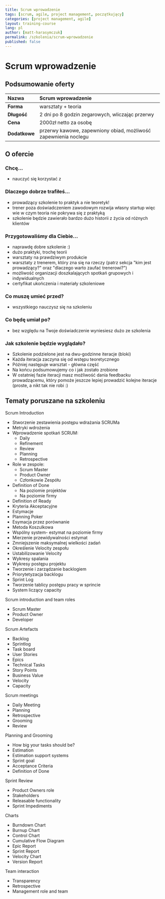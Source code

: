 ```yaml
---
title: Scrum wprowadzenie
tags: [scrum, agile, project management, początkujący]
categories: [project management, agile]
layout: training-course
lang: pl
author: [matt-harasymczuk]
permalink: /szkolenia/scrum-wprowadzenie
published: false
---
```


# Scrum wprowadzenie

## Podsumowanie oferty

| Nazwa         | Scrum wprowadzenie                                              |
|:--------------|:----------------------------------------------------------------|
| **Forma**     | warsztaty + teoria                                              |
| **Długość**   | 2 dni po 8 godzin zegarowych, wliczając przerwy                 |
| **Cena**      | 2000zł netto za osobę                                           |
| **Dodatkowe** | przerwy kawowe, zapewniony obiad, możliwość zapewnienia noclegu |

## O ofercie

### Chcę...
- nauczyć się korzystać z

### Dlaczego dobrze trafiłeś...
- prowadzący szkolenie to praktyk a nie teoretyk!
- trener poza doświadczeniem zawodowym rozwija własny startup więc wie w czym teoria nie pokrywa się z praktyką
- szkolenie będzie zawierało bardzo dużo historii z życia od różnych klientów

### Przygotowaliśmy dla Ciebie...
- naprawdę dobre szkolenie :)
- dużo praktyki, trochę teorii
- warsztaty na prawdziwym produkcie
- warsztaty z trenerem, który zna się na rzeczy (patrz sekcja "kim jest prowadzący?" oraz "dlaczego warto zaufać trenerowi?")
- możliwość organizacji doszkalających spotkań grupowych i indywidualnych
- certyfikat ukończenia i materiały szkoleniowe

### Co muszę umieć przed?
- wszystkiego nauczysz się na szkoleniu

### Co będę umiał po?
- bez względu na Twoje doświadczenie wyniesiesz dużo ze szkolenia

### Jak szkolenie będzie wyglądało?
- Szkolenie podzielone jest na dwu-godzinne iteracje (bloki)
- Każda iteracja zaczyna się od wstępu teoretycznego
- Później następuje warsztat - główna część
- Na końcu podsumowujemy co i jak zostało zrobione
- W ostatniej fazie iteracji masz możliwość dania feedbacku prowadzącemu, który pomoże jeszcze lepiej prowadzić kolejne iteracje (proste, a nikt tak nie robi :)

## Tematy poruszane na szkoleniu

Scrum Introduction

- Stworzenie zestawienia postępu wdrażania SCRUMa
- Metryki wdrożenia
- Wprowadzenie spotkań SCRUM:
    - Daily
    - Refinement
    - Review
    - Planning
    - Retrospective
- Role w zespole:
    - Scrum Master
    - Product Owner
    - Członkowie Zespółu
- Definition of Done
    - Na poziomie projektów
    - Na poziomie firmy
- Definition of Ready
- Kryteria Akceptacyjne
- Estymacje
- Planning Poker
- Esymacja przez porównanie
- Metoda Koszulkowa
- Wspólny system- estymat na poziomie firmy
- Mierzenie przewidywalności estymat
- Zmniejszenie maksymalnej wielkości zadań
- Określenie Velocity zespołu
- Ustabilizowanie Velocity
- Wykresy spalania
- Wykresy postępu projektu
- Tworzenie i zarządzanie backlogiem
- Priorytetyzacja backlogu
- Sprint Log
- Tworzenie tablicy postępu pracy w sprincie
- System liczący capacity


Scrum introduction and team roles
- Scrum Master
- Product Owner
- Developer

Scrum Artefacts
- Backlog
- Sprintlog
- Task board
- User Stories
- Epics
- Technical Tasks
- Story Points
- Business Value
- Velocity
- Capacity

Scrum meetings
- Daily Meeting
- Planning
- Retrospective
- Grooming
- Review

Planning and Grooming
- How big your tasks should be?
- Estimation
- Estimation support systems
- Sprint goal
- Acceptance Criteria
- Definition of Done

Sprint Review
- Product Owners role
- Stakeholders
- Releasable functionality
- Sprint Impediments

Charts
- Burndown Chart
- Burnup Chart
- Control Chart
- Cumulative Flow Diagram
- Epic Report
- Sprint Report
- Velocity Chart
- Version Report

Team interaction
- Transparency
- Retrospective
- Management role and team


